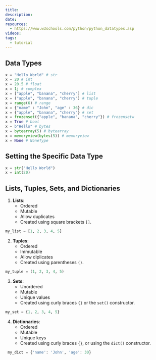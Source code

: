 ```yaml
---
title: 
description: 
date: 
resources:
  - https://www.w3schools.com/python/python_datatypes.asp
videos: 
tags:
  - tutorial
---
```

## Data Types

```python
x = "Hello World" # str
x = 20 # int
x = 20.5 # float
x = 1j # complex
x = ["apple", "banana", "cherry"] # list
x = ("apple", "banana", "cherry") # tuple
x = range(6) # range
x = {"name" : "John", "age" : 36} # dic
x = {"apple", "banana", "cherry"} # set
x = frozenset({"apple", "banana", "cherry"}) # frozensetw
x = True # bool
x = b"Hello" # bytes
x = bytearray(5) # bytearray
x = memoryview(bytes(5)) # memoryview
x = None # NoneType
```

## Setting the Specific Data Type

```python
x = str("Hello World")
x = int(20)
```

## Lists, Tuples, Sets, and Dictionaries

1. **Lists**:
    - Ordered
    - Mutable
    - Allow duplicates
    - Created using square brackets `[]`.
	
```python
my_list = [1, 2, 3, 4, 5]
```

2. **Tuples**:
    - Ordered
    - Immutable
    - Allow diplicates
    - Created using parentheses `()`.

```python
my_tuple = (1, 2, 3, 4, 5)
```

3. **Sets**:
    - Unordered
    - Mutable
    - Unique values
    - Created using curly braces `{}` or the `set()` constructor.

```python
my_set = {1, 2, 3, 4, 5}
```

4. **Dictionaries**:
    - Ordered
    - Mutable
    - Unique keys
    - Created using curly braces `{}`, or using the `dict()` constructor.

```python
 my_dict = {'name': 'John', 'age': 30}
```
